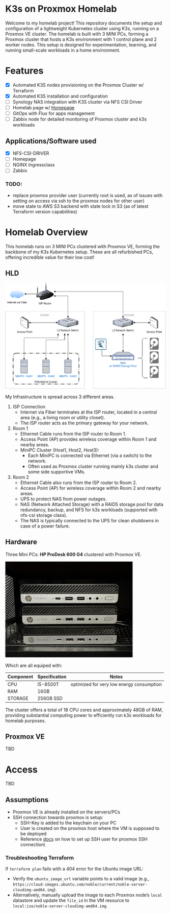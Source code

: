 # K3s on Proxmox Homelab

Welcome to my homelab project! This repository documents the setup and configuration of a lightweight Kubernetes cluster using K3s, running on a Proxmox VE cluster. The homelab is built with 3 MINI PCs, forming a Proxmox cluster that hosts a K3s environment with 1 control plane and 2 worker nodes. This setup is designed for experimentation, learning, and running small-scale workloads in a home environment.

# Features

- [x] Automated K3S nodes provisioning on the Proxmox Cluster w/ Terraform
- [x] Automated K3S installation and configuration
- [ ] Synology NAS integration with K3S cluster via NFS CSI Driver
- [ ] Homelab page w/ [Homepage](https://gethomepage.dev/)
- [ ] GitOps with Flux for apps management
- [ ] Zabbix node for detailed monitoring of Proxmox cluster and k3s workloads
  
## Applications/Software used

- [x] NFS-CSI-DRIVER
- [ ] Homepage
- [ ] NGINX Ingressclass
- [ ] Zabbix

### TODO:

- replace proxmox provider user (currently root is used, as of issues with setting on access via ssh to the proxmox nodes for other user)
- move state to AWS S3 backend with state lock in S3 (as of latest Terraform version capabilities)

# Homelab Overview

This homelab runs on 3 MINI PCs clustered with Proxmox VE, forming the backbone of my K3s Kubernetes setup. These are all refurbished PCs, offering incredible value for their low cost!

## HLD

<img src="img/homelab-hld.png" alt="drawing" width="600"/>

My Infrastructure is spread across 3 different areas.

1. ISP Connection
    - Internet via Fiber terminates at the ISP router, located in a central area (e.g., a living room or utility closet).
    - The ISP router acts as the primary gateway for your network.
2. Room 1
    - Ethernet Cable runs from the ISP router to Room 1.
    - Access Point (AP) provides wireless coverage within Room 1 and nearby areas.
    - MiniPC Cluster (Host1, Host2, Host3):
        - Each MiniPC is connected via Ethernet (via a switch) to the network.
        - Often used as Proxmox cluster running mainly k3s cluster and some side supportive VMs.
3. Room 2
    - Ethernet Cable also runs from the ISP router to Room 2.
    - Access Point (AP) for wireless coverage within Room 2 and nearby areas.
    - UPS to protect NAS from power outages.
    - NAS (Network Attached Storage) with a RAID5 storage pool for data redundancy, backup, and NFS for k3s workloads (supported with nfs-csi storage class).
    - The NAS is typically connected to the UPS for clean shutdowns in case of a power failure.

## Hardware

Three Mini PCs: **HP ProDesk 600 G4** clustered with Proxmox VE.

<img src="img/prodesk-cluster.jpg" alt="drawing" width="400"/>

Which are all equiped with:

| Component | Specification | Notes                                     |
|-----------|---------------|-------------------------------------------|
| CPU       | I5-8500T      | optimized for very low energy consumption |
| RAM       | 16GB          |                                           |
| STORAGE   | 256GB SSD     |                                           |

The cluster offers a total of 18 CPU cores and approximately 48GB of RAM, providing substantial computing power to efficiently run k3s workloads for homelab purposes.

## Proxmox VE

TBD

# Access

TBD

## Assumptions

- Proxmox VE is already installed on the servers/PCs
- SSH connection towards proxmox is setup:
    - SSH-Key is added to the keychain on your PC
    - User is created on the proxmox host where the VM is supposed to be deployed
    - Reference [docs](https://registry.terraform.io/providers/bpg/proxmox/latest/docs#ssh-user) on how to set up SSH user for proxmox SSH connection\

### Troubleshooting Terraform

If `terraform plan` fails with a 404 error for the Ubuntu image URL:
- Verify the `ubuntu_image_url` variable points to a valid image (e.g., `https://cloud-images.ubuntu.com/noble/current/noble-server-cloudimg-amd64.img`).
- Alternatively, manually upload the image to each Proxmox node’s `local` datastore and update the `file_id` in the VM resource to `local:iso/noble-server-cloudimg-amd64.img`.
